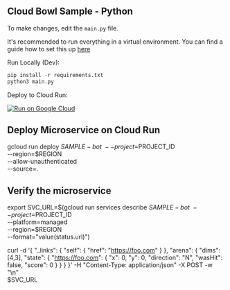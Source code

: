 Cloud Bowl Sample - Python
---------------------------------

To make changes, edit the `main.py` file.

It's recommended to run everything in a virtual environment. You can find a
guide how to set this up [here](https://docs.python.org/3/library/venv.html)

Run Locally (Dev):

```python
pip install -r requirements.txt
python3 main.py
```

Deploy to Cloud Run:

[![Run on Google Cloud](https://deploy.cloud.run/button.svg)](https://deploy.cloud.run)


**Deploy Microservice on Cloud Run**
--------------------------------------
gcloud run deploy $SAMPLE-bot \
  --project=$PROJECT_ID \
  --region=$REGION \
  --allow-unauthenticated \
  --source=.
  
  **Verify the microservice**
  -------------------------------
  export SVC_URL=$(gcloud run services describe $SAMPLE-bot \
  --project=$PROJECT_ID \
  --platform=managed \
  --region=$REGION \
  --format="value(status.url)")


curl -d '{
  "_links": {
    "self": {
      "href": "https://foo.com"
    }
  },
  "arena": {
    "dims": [4,3],
    "state": {
      "https://foo.com": {
        "x": 0,
        "y": 0,
        "direction": "N",
        "wasHit": false,
        "score": 0
      }
    }
  }
}' -H "Content-Type: application/json" -X POST -w "\n" \
  $SVC_URL
